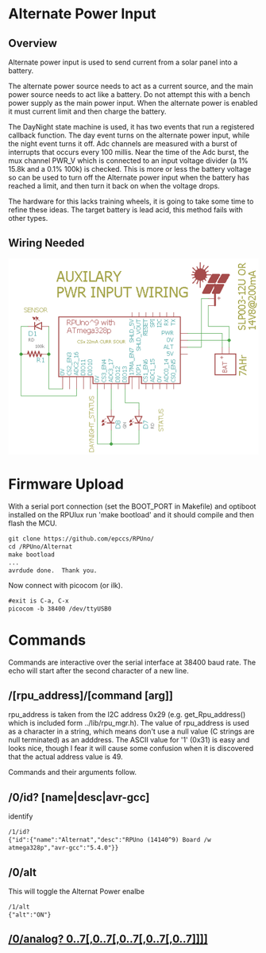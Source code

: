 # Alternate Power Input

## Overview

Alternate power input is used to send current from a solar panel into a battery. 

The alternate power source needs to act as a current source, and the main power source needs to act like a battery. Do not attempt this with a bench power supply as the main power input. When the alternate power is enabled it must current limit and then charge the battery.

The DayNight state machine is used, it has two events that run a registered callback function. The day event turns on the alternate power input, while the night event turns it off. Adc channels are measured with a burst of interrupts that occurs every 100 millis. Near the time of the Adc burst, the mux channel PWR_V which is connected to an input voltage divider (a 1% 15.8k and a 0.1% 100k) is checked. This is more or less the battery voltage so can be used to turn off the Alternate power input when the battery has reached a limit, and then turn it back on when the voltage drops.

The hardware for this lacks training wheels, it is going to take some time to refine these ideas. The target battery is lead acid, this method fails with other types. 


## Wiring Needed

![Wiring](./Setup/AuxilaryWiring.png)


# Firmware Upload

With a serial port connection (set the BOOT_PORT in Makefile) and optiboot installed on the RPUlux run 'make bootload' and it should compile and then flash the MCU.

``` 
git clone https://github.com/epccs/RPUno/
cd /RPUno/Alternat
make bootload
...
avrdude done.  Thank you.
``` 

Now connect with picocom (or ilk).

``` 
#exit is C-a, C-x
picocom -b 38400 /dev/ttyUSB0
``` 

# Commands

Commands are interactive over the serial interface at 38400 baud rate. The echo will start after the second character of a new line. 


## /\[rpu_address\]/\[command \[arg\]\]

rpu_address is taken from the I2C address 0x29 (e.g. get_Rpu_address() which is included form ../lib/rpu_mgr.h). The value of rpu_address is used as a character in a string, which means don't use a null value (C strings are null terminated) as an adddress. The ASCII value for '1' (0x31) is easy and looks nice, though I fear it will cause some confusion when it is discovered that the actual address value is 49.

Commands and their arguments follow.


## /0/id? \[name|desc|avr-gcc\]

identify 

``` 
/1/id?
{"id":{"name":"Alternat","desc":"RPUno (14140^9) Board /w atmega328p","avr-gcc":"5.4.0"}}
```

##  /0/alt

This will toggle the Alternat Power enalbe

``` 
/1/alt
{"alt":"ON"}
```

## [/0/analog? 0..7\[,0..7\[,0..7\[,0..7\[,0..7\]\]\]\]](../Adc#0analog-0707070707)
